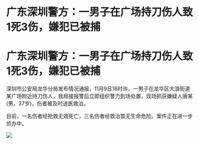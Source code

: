 # 广东深圳警方：一男子在广场持刀伤人致1死3伤，嫌犯已被捕

# 广东深圳警方：一男子在广场持刀伤人致1死3伤，嫌犯已被捕

深圳市公安局龙华分局发布情况通报，11月9日18时许，一男子在龙华区大浪街道某广场附近持刀伤人，我局接报警后立即组织警力到场处置，现场抓获嫌疑人唐某
(男，37岁)，伤者被及时送医救治。

目前，一名伤者经抢救无效死亡，三名伤者经救治暂无生命危险。案件正在进一步侦办中。

![](https://inews.gtimg.com/om_bt/Ob3bIj5_qHZDlei7IKVtVSXC93WK0E5BB1NqAYDGr_66cAA/1000)

